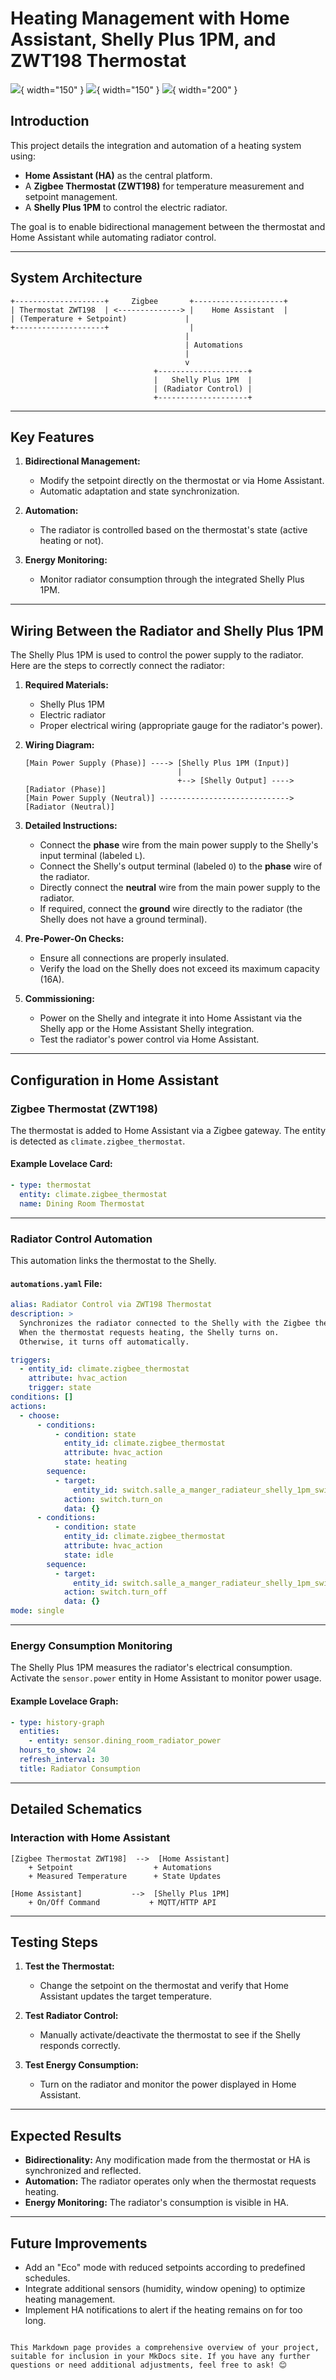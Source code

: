 # Heating Management with Home Assistant, Shelly Plus 1PM, and ZWT198 Thermostat

![](Images/Shelly+ZWT198/ZWT198.png){ width="150" }
![](Images/Shelly+ZWT198/shellyPlus1PM.jpg){ width="150" }
![](Images/Shelly+ZWT198/radiator.png){ width="200" }

## Introduction

This project details the integration and automation of a heating system using:

- **Home Assistant (HA)** as the central platform.
- A **Zigbee Thermostat (ZWT198)** for temperature measurement and setpoint management.
- A **Shelly Plus 1PM** to control the electric radiator.

The goal is to enable bidirectional management between the thermostat and Home Assistant while automating radiator control.

---

## System Architecture

```text
+--------------------+     Zigbee       +--------------------+
| Thermostat ZWT198  | <--------------> |    Home Assistant  |
| (Temperature + Setpoint)             |
+--------------------+                  |
                                       |
                                       | Automations
                                       |
                                       v
                                +--------------------+
                                |   Shelly Plus 1PM  |
                                | (Radiator Control) |
                                +--------------------+
```

---

## Key Features

1. **Bidirectional Management:**
    - Modify the setpoint directly on the thermostat or via Home Assistant.
    - Automatic adaptation and state synchronization.

2. **Automation:**
    - The radiator is controlled based on the thermostat's state (active heating or not).

3. **Energy Monitoring:**
    - Monitor radiator consumption through the integrated Shelly Plus 1PM.

---

## Wiring Between the Radiator and Shelly Plus 1PM

The Shelly Plus 1PM is used to control the power supply to the radiator. Here are the steps to correctly connect the radiator:

1. **Required Materials:**
    - Shelly Plus 1PM
    - Electric radiator
    - Proper electrical wiring (appropriate gauge for the radiator's power).

2. **Wiring Diagram:**

   ```text
   [Main Power Supply (Phase)] ----> [Shelly Plus 1PM (Input)]
                                     |
                                     +--> [Shelly Output] ----> [Radiator (Phase)]
   [Main Power Supply (Neutral)] -----------------------------> [Radiator (Neutral)]
   ```

3. **Detailed Instructions:**
    - Connect the **phase** wire from the main power supply to the Shelly's input terminal (labeled `L`).
    - Connect the Shelly's output terminal (labeled `O`) to the **phase** wire of the radiator.
    - Directly connect the **neutral** wire from the main power supply to the radiator.
    - If required, connect the **ground** wire directly to the radiator (the Shelly does not have a ground terminal).

4. **Pre-Power-On Checks:**
    - Ensure all connections are properly insulated.
    - Verify the load on the Shelly does not exceed its maximum capacity (16A).

5. **Commissioning:**
    - Power on the Shelly and integrate it into Home Assistant via the Shelly app or the Home Assistant Shelly integration.
    - Test the radiator's power control via Home Assistant.

---

## Configuration in Home Assistant

### Zigbee Thermostat (ZWT198)

The thermostat is added to Home Assistant via a Zigbee gateway. The entity is detected as `climate.zigbee_thermostat`.

#### Example Lovelace Card:

```yaml
- type: thermostat
  entity: climate.zigbee_thermostat
  name: Dining Room Thermostat
```

---

### Radiator Control Automation

This automation links the thermostat to the Shelly.

#### `automations.yaml` File:

```yaml
alias: Radiator Control via ZWT198 Thermostat
description: >
  Synchronizes the radiator connected to the Shelly with the Zigbee thermostat.
  When the thermostat requests heating, the Shelly turns on.
  Otherwise, it turns off automatically.

triggers:
  - entity_id: climate.zigbee_thermostat
    attribute: hvac_action
    trigger: state
conditions: []
actions:
  - choose:
      - conditions:
          - condition: state
            entity_id: climate.zigbee_thermostat
            attribute: hvac_action
            state: heating
        sequence:
          - target:
              entity_id: switch.salle_a_manger_radiateur_shelly_1pm_switch_0
            action: switch.turn_on
            data: {}
      - conditions:
          - condition: state
            entity_id: climate.zigbee_thermostat
            attribute: hvac_action
            state: idle
        sequence:
          - target:
              entity_id: switch.salle_a_manger_radiateur_shelly_1pm_switch_0
            action: switch.turn_off
            data: {}
mode: single

```

---

### Energy Consumption Monitoring

The Shelly Plus 1PM measures the radiator's electrical consumption. Activate the `sensor.power` entity in Home Assistant to monitor power usage.

#### Example Lovelace Graph:

```yaml
- type: history-graph
  entities:
    - entity: sensor.dining_room_radiator_power
  hours_to_show: 24
  refresh_interval: 30
  title: Radiator Consumption
```

---

## Detailed Schematics

### Interaction with Home Assistant

```text
[Zigbee Thermostat ZWT198]  -->  [Home Assistant]
    + Setpoint                  + Automations
    + Measured Temperature      + State Updates

[Home Assistant]           -->  [Shelly Plus 1PM]
    + On/Off Command           + MQTT/HTTP API
```

---

## Testing Steps

1. **Test the Thermostat:**
   - Change the setpoint on the thermostat and verify that Home Assistant updates the target temperature.

2. **Test Radiator Control:**
   - Manually activate/deactivate the thermostat to see if the Shelly responds correctly.

3. **Test Energy Consumption:**
   - Turn on the radiator and monitor the power displayed in Home Assistant.

---

## Expected Results

- **Bidirectionality:** Any modification made from the thermostat or HA is synchronized and reflected.
- **Automation:** The radiator operates only when the thermostat requests heating.
- **Energy Monitoring:** The radiator's consumption is visible in HA.

---

## Future Improvements

- Add an "Eco" mode with reduced setpoints according to predefined schedules.
- Integrate additional sensors (humidity, window opening) to optimize heating management.
- Implement HA notifications to alert if the heating remains on for too long.
```

This Markdown page provides a comprehensive overview of your project, suitable for inclusion in your MkDocs site. If you have any further questions or need additional adjustments, feel free to ask! 😊